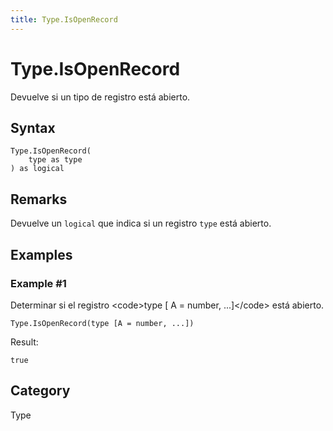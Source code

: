 ```yaml
---
title: Type.IsOpenRecord
---
```


# Type.IsOpenRecord


Devuelve si un tipo de registro está abierto.


## Syntax

```powerquery
Type.IsOpenRecord(
    type as type
) as logical
```


## Remarks

Devuelve un <code>logical</code> que indica si un registro <code>type</code> está abierto.


## Examples

### Example #1 
Determinar si el registro &lt;code&gt;type [ A = number, ...]&lt;/code&gt; está abierto.
```powerquery
Type.IsOpenRecord(type [A = number, ...])
```

Result: 
```powerquery
true
```




## Category
Type
